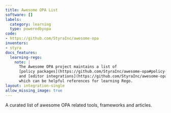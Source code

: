 ```yaml
---
title: Awesome OPA List
software: []
labels:
  category: learning
  type: poweredbyopa
code:
- https://github.com/StyraInc/awesome-opa
inventors:
- styra
docs_features:
  learning-rego:
    note: |
      The Awesome OPA project maintains a list of
      [policy packages](https://github.com/StyraInc/awesome-opa#policy-packages),
      and [editor integrations](https://github.com/StyraInc/awesome-opa#ide-and-editor-integrations)
      which can be helpful references for learning Rego.
layout: integration-single
allow_missing_image: true
---
```

A curated list of awesome OPA related tools, frameworks and articles.

